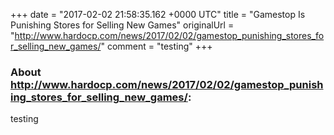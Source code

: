 +++
date = "2017-02-02 21:58:35.162 +0000 UTC"
title = "Gamestop Is Punishing Stores for Selling New Games"
originalUrl = "http://www.hardocp.com/news/2017/02/02/gamestop_punishing_stores_for_selling_new_games/"
comment = "testing"
+++

### About http://www.hardocp.com/news/2017/02/02/gamestop_punishing_stores_for_selling_new_games/:

testing

